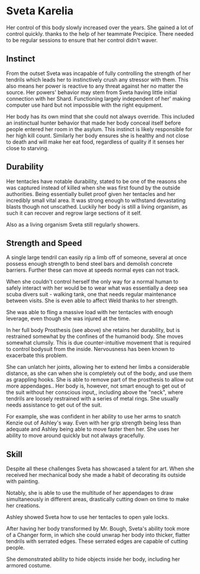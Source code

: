 # Sveta Karelia


Her control of this body slowly increased over the years. She gained a lot of control quickly. thanks to the help of her teammate Precipice. There needed to be regular sessions to ensure that her control didn't waver. 

## Instinct
From the outset Sveta was incapable of fully controlling the strength of her tendrils which leads her to instinctively crush any stressor with them. This also means her power is reactive to any threat against her no matter the source.  Her powers' behavior may stem from Sveta having little initial connection with her Shard. Functioning largely independent of her' making computer use hard but not impossible with the right equipment.

Her body has its own mind that she could not always override. This included an instinctual hunter behavior that made her body conceal itself before people entered her room in the asylum. This instinct is likely responsible for her high kill count. Similarly her body ensures she is healthy and not close to death and will make her eat food, regardless of quality if it senses her close to starving.

## Durability
Her tentacles have notable durability, stated to be one of the reasons she was captured instead of killed when she was first found by the outside authorities. Being essentially bullet proof given her tentacles and her incredibly small vital area.  It was strong enough to withstand devastating blasts though not unscathed. Luckily her body is still a living organism, as such it can recover and regrow large sections of it self.

Also as a living organism Sveta still regularly showers.

## Strength and Speed
A single large tendril can easily rip a limb off of someone, several at once possess enough strength to bend steel bars and demolish concrete barriers. Further these can move at speeds normal eyes can not track.

When she couldn't control herself the only way for a normal human to safely interact with her would be to wear what was essentially a deep sea scuba divers suit - walking tank, one that needs regular maintenance between visits. She is even able to affect Weld thanks to her strength.

She was able to fling a massive load with her tentacles with enough leverage, even though she was injured at the time.




In her full body Prosthesis (see above) she retains her durability, but is restrained somewhat by the confines of the humanoid body. She moves somewhat clumsily. This is due counter-intuitive movement that is required to control bodysuit from the inside. Nervousness has been known to exacerbate this problem.

She can unlatch her joints, allowing her to extend her limbs a considerable distance, as she can when she is completely out of the body, and use them as grappling hooks. She is able to remove part of the prosthesis to allow out more appendages.. Her body is, however, not smart enough to get out of the suit without her conscious input,, including above the "neck", where tendrils are loosely restrained with a series of metal rings. She usually needs assistance to get out of the suit.

For example, she was confident in her ability to use her arms to snatch Kenzie out of Ashley's way. Even with her grip strength being less than adequate and Ashley being able to move faster then her. She uses her ability to move around quickly but not always gracefully. 

## Skill
Despite all these challenges Sveta has showcased a talent for art. When she received her mechanical body she made a habit of decorating its outside with painting.

Notably, she is able to use the multitude of her appendages to draw simultaneously in different areas, drastically cutting down on time to make her creations.

Ashley showed Sveta how to use her tentacles to open yale locks.




After having her body transformed by Mr. Bough, Sveta's ability took more of a Changer form, in which she could unwrap her body into thicker, flatter tendrils with serrated edges. These serrated edges are capable of cutting people.

She demonstrated ability to hide objects inside her body, including her armored costume.

